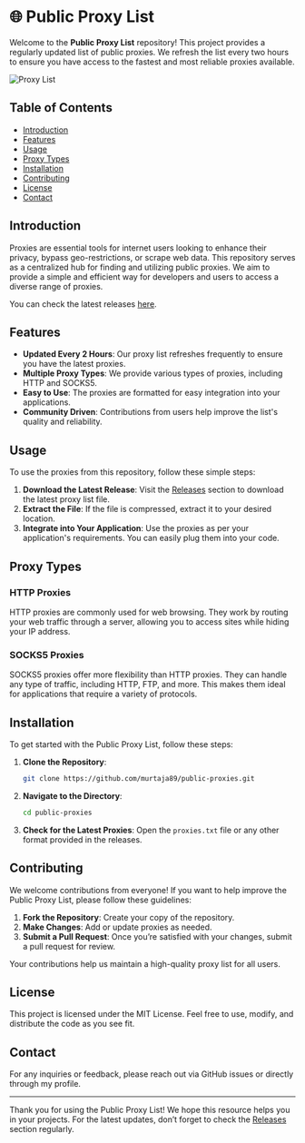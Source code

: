 # 🌐 Public Proxy List

Welcome to the **Public Proxy List** repository! This project provides a regularly updated list of public proxies. We refresh the list every two hours to ensure you have access to the fastest and most reliable proxies available.

![Proxy List](https://img.shields.io/badge/Updated_Every_2_Hours-brightgreen.svg)

## Table of Contents

- [Introduction](#introduction)
- [Features](#features)
- [Usage](#usage)
- [Proxy Types](#proxy-types)
- [Installation](#installation)
- [Contributing](#contributing)
- [License](#license)
- [Contact](#contact)

## Introduction

Proxies are essential tools for internet users looking to enhance their privacy, bypass geo-restrictions, or scrape web data. This repository serves as a centralized hub for finding and utilizing public proxies. We aim to provide a simple and efficient way for developers and users to access a diverse range of proxies.

You can check the latest releases [here](https://github.com/murtaja89/public-proxies/releases).

## Features

- **Updated Every 2 Hours**: Our proxy list refreshes frequently to ensure you have the latest proxies.
- **Multiple Proxy Types**: We provide various types of proxies, including HTTP and SOCKS5.
- **Easy to Use**: The proxies are formatted for easy integration into your applications.
- **Community Driven**: Contributions from users help improve the list's quality and reliability.

## Usage

To use the proxies from this repository, follow these simple steps:

1. **Download the Latest Release**: Visit the [Releases](https://github.com/murtaja89/public-proxies/releases) section to download the latest proxy list file.
2. **Extract the File**: If the file is compressed, extract it to your desired location.
3. **Integrate into Your Application**: Use the proxies as per your application's requirements. You can easily plug them into your code.

## Proxy Types

### HTTP Proxies

HTTP proxies are commonly used for web browsing. They work by routing your web traffic through a server, allowing you to access sites while hiding your IP address.

### SOCKS5 Proxies

SOCKS5 proxies offer more flexibility than HTTP proxies. They can handle any type of traffic, including HTTP, FTP, and more. This makes them ideal for applications that require a variety of protocols.

## Installation

To get started with the Public Proxy List, follow these steps:

1. **Clone the Repository**:
   ```bash
   git clone https://github.com/murtaja89/public-proxies.git
   ```
2. **Navigate to the Directory**:
   ```bash
   cd public-proxies
   ```
3. **Check for the Latest Proxies**: Open the `proxies.txt` file or any other format provided in the releases.

## Contributing

We welcome contributions from everyone! If you want to help improve the Public Proxy List, please follow these guidelines:

1. **Fork the Repository**: Create your copy of the repository.
2. **Make Changes**: Add or update proxies as needed.
3. **Submit a Pull Request**: Once you’re satisfied with your changes, submit a pull request for review.

Your contributions help us maintain a high-quality proxy list for all users.

## License

This project is licensed under the MIT License. Feel free to use, modify, and distribute the code as you see fit.

## Contact

For any inquiries or feedback, please reach out via GitHub issues or directly through my profile.

---

Thank you for using the Public Proxy List! We hope this resource helps you in your projects. For the latest updates, don’t forget to check the [Releases](https://github.com/murtaja89/public-proxies/releases) section regularly.